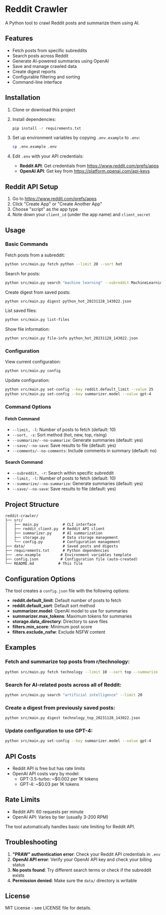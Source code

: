# Reddit Crawler

A Python tool to crawl Reddit posts and summarize them using AI.

## Features

- Fetch posts from specific subreddits
- Search posts across Reddit
- Generate AI-powered summaries using OpenAI
- Save and manage crawled data
- Create digest reports
- Configurable filtering and sorting
- Command-line interface

## Installation

1. Clone or download this project
2. Install dependencies:
   ```bash
   pip install -r requirements.txt
   ```

3. Set up environment variables by copying `.env.example` to `.env`:
   ```bash
   cp .env.example .env
   ```

4. Edit `.env` with your API credentials:
   - **Reddit API**: Get credentials from https://www.reddit.com/prefs/apps
   - **OpenAI API**: Get key from https://platform.openai.com/api-keys

## Reddit API Setup

1. Go to https://www.reddit.com/prefs/apps
2. Click "Create App" or "Create Another App"
3. Choose "script" as the app type
4. Note down your `client_id` (under the app name) and `client_secret`

## Usage

### Basic Commands

Fetch posts from a subreddit:
```bash
python src/main.py fetch python --limit 20 --sort hot
```

Search for posts:
```bash
python src/main.py search "machine learning" --subreddit MachineLearning --limit 15
```

Create digest from saved posts:
```bash
python src/main.py digest python_hot_20231128_143022.json
```

List saved files:
```bash
python src/main.py list-files
```

Show file information:
```bash
python src/main.py file-info python_hot_20231128_143022.json
```

### Configuration

View current configuration:
```bash
python src/main.py config
```

Update configuration:
```bash
python src/main.py set-config --key reddit.default_limit --value 25
python src/main.py set-config --key summarizer.model --value gpt-4
```

### Command Options

#### Fetch Command
- `--limit, -l`: Number of posts to fetch (default: 10)
- `--sort, -s`: Sort method (hot, new, top, rising)
- `--summarize/--no-summarize`: Generate summaries (default: yes)
- `--save/--no-save`: Save results to file (default: yes)
- `--comments/--no-comments`: Include comments in summary (default: no)

#### Search Command
- `--subreddit, -r`: Search within specific subreddit
- `--limit, -l`: Number of posts to fetch (default: 10)
- `--summarize/--no-summarize`: Generate summaries (default: yes)
- `--save/--no-save`: Save results to file (default: yes)

## Project Structure

```
reddit-crawler/
├── src/
│   ├── main.py           # CLI interface
│   ├── reddit_client.py  # Reddit API client
│   ├── summarizer.py     # AI summarization
│   ├── storage.py        # Data storage management
│   └── config.py         # Configuration management
├── data/                 # Saved posts and digests
├── requirements.txt      # Python dependencies
├── .env.example         # Environment variables template
├── config.json          # Configuration file (auto-created)
└── README.md           # This file
```

## Configuration Options

The tool creates a `config.json` file with the following options:

- **reddit.default_limit**: Default number of posts to fetch
- **reddit.default_sort**: Default sort method
- **summarizer.model**: OpenAI model to use for summaries
- **summarizer.max_tokens**: Maximum tokens for summaries
- **storage.data_directory**: Directory to save files
- **filters.min_score**: Minimum post score
- **filters.exclude_nsfw**: Exclude NSFW content

## Examples

### Fetch and summarize top posts from r/technology:
```bash
python src/main.py fetch technology --limit 10 --sort top --summarize
```

### Search for AI-related posts across all of Reddit:
```bash
python src/main.py search "artificial intelligence" --limit 20
```

### Create a digest from previously saved posts:
```bash
python src/main.py digest technology_top_20231128_143022.json
```

### Update configuration to use GPT-4:
```bash
python src/main.py set-config --key summarizer.model --value gpt-4
```

## API Costs

- Reddit API is free but has rate limits
- OpenAI API costs vary by model:
  - GPT-3.5-turbo: ~$0.002 per 1K tokens
  - GPT-4: ~$0.03 per 1K tokens

## Rate Limits

- Reddit API: 60 requests per minute
- OpenAI API: Varies by tier (usually 3-200 RPM)

The tool automatically handles basic rate limiting for Reddit API.

## Troubleshooting

1. **"PRAW" authentication error**: Check your Reddit API credentials in `.env`
2. **OpenAI API error**: Verify your OpenAI API key and check your billing status
3. **No posts found**: Try different search terms or check if the subreddit exists
4. **Permission denied**: Make sure the `data/` directory is writable

## License

MIT License - see LICENSE file for details.